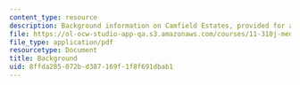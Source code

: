```yaml
---
content_type: resource
description: Background information on Camfield Estates, provided for a project.
file: https://ol-ocw-studio-app-qa.s3.amazonaws.com/courses/11-310j-media-technology-and-city-design-and-development-fall-2002/8ffda285072bd387169f1f8f691dbab1_background.pdf
file_type: application/pdf
resourcetype: Document
title: Background
uid: 8ffda285-072b-d387-169f-1f8f691dbab1
---
```

